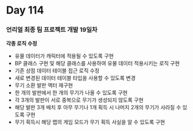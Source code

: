 # Day 114

### 언리얼 최종 팀 프로젝트 개발 19일차

**각종 로직 수정**

- 유물 데이터가 캐릭터에 적용될 수 있도록 구현
- BP 클래스 구현 및 해당 클래스를 사용하여 유물 데이터 적용시키는 로직 구현
- 기존 상점 데이터 테이블 접근 로직 수정
- 새로 변경된 데이터 테이블 타입을 사용할 수 있도록 변경
- 무기 소환 발판 액터 재구현
- 한 개의 발판에서 한 개의 무기가 나올 수 있도록 구현
- 각 3개의 발판이 서로 중복으로 무기가 생성되지 않도록 구현
- 해당 발판 3개 배치 후 아무 무기나 1개 획득 시 나머지 2개의 무기가 사라질 수 있도록 구현
- 무기 획득시 해당 맵의 게임 모드가 무기 획득 사실을 알 수 있도록 구현





